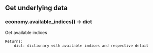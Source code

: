 ## Get underlying data 
### economy.available_indices() -> dict

Get available indices

    Returns:
        dict: dictionary with available indices and respective detail
